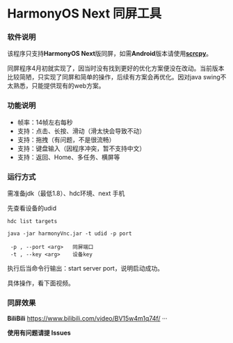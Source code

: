 # HarmonyOS Next 同屏工具 #

### 软件说明 ###
该程序只支持**HarmonyOS Next**版同屏，如需**Android**版本请使用[**scrcpy**](https://github.com/Genymobile/scrcpy)。

同屏程序4月初就实现了，因当时没有找到更好的优化方案便没在改动。当前版本比较简陋，只实现了同屏和简单的操作，后续有方案会再优化。因对java swing不太熟悉，只能提供现有的web方案。

### 功能说明 ###
- 帧率：14帧左右每秒
- 支持：点击、长按、滑动（滑太快会导致不动）
- 支持：拖拽（有问题，不是很流畅）
- 支持：键盘输入（因程序冲突，暂不支持中文）
- 支持：返回、Home、多任务、横屏等

### 运行方式 ###
需准备jdk（最低1.8）、hdc环境、next 手机

先查看设备的udid
```
hdc list targets
```
```
java -jar harmonyVnc.jar -t udid -p port
```
```
 -p , --port <arg>   同屏端口
 -t , --key <arg>    设备key
```
执行后当命令行输出：start server port，说明启动成功。

具体操作，看下面视频。

### 同屏效果 ###
**BiliBili**
https://www.bilibili.com/video/BV15w4m1q74f/
···

**使用有问题请提 Issues**
